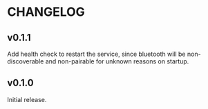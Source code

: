 # CHANGELOG

## v0.1.1

Add health check to restart the service, since bluetooth will be non-discoverable and non-pairable for unknown reasons on startup.

## v0.1.0

Initial release.
